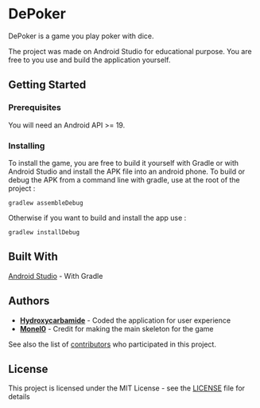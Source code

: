 # DePoker

DePoker is a game you play poker with dice.

The project was made on Android Studio for educational purpose.
You are free to you use and build the application yourself.

## Getting Started



### Prerequisites

You will need an Android API >= 19.

### Installing

To install the game, you are free to build it yourself with Gradle or with Android Studio and install the APK file into an android phone.
To build or debug the APK from a command line with gradle, use at the root of the project :

```
gradlew assembleDebug
```

Otherwise if you want to build and install the app use :

```
gradlew installDebug
```

## Built With
[Android Studio](https://developer.android.com/studio/index.html) - With Gradle
## Authors
* **[Hydroxycarbamide](https://github.com/Hydroxycarbamide)** - Coded the application for user experience
* **[Monel0](https://github.com/Monel0)** - Credit for making the main skeleton for the game

See also the list of [contributors](https://github.com/Hydroxycarbamide/depoker/graphs/contributors) who participated in this project.

## License

This project is licensed under the MIT License - see the [LICENSE](LICENSE) file for details